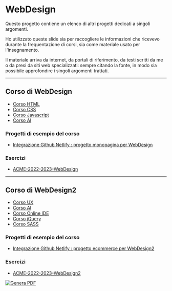 # WebDesign

Questo progetto contiene un elenco di altri progetti dedicati a singoli argomenti.

Ho utilizzato queste slide sia per raccogliere le informazioni che ricevevo durante la frequentazione di corsi, sia come materiale usato per l'insegnamento.

Il materiale arriva da internet, da portali di riferimento, da testi scritti da me o da presi da siti web specializzati: sempre citando la fonte, in modo sia possibile approfondire i singoli argomenti trattati.

<hr>

## Corso di WebDesign

- [Corso HTML](https://github.com/matteobaccan/CorsoHTML)
- [Corso CSS](https://github.com/matteobaccan/CorsoCSS)
- [Corso Javascript](https://github.com/matteobaccan/CorsoJavascript)
- [Corso AI](https://github.com/matteobaccan/CorsoAI)

### Progetti di esempio del corso

- [Integrazione Github Netlify : progetto monopagina per WebDesign](https://github.com/matteobaccan/github-netlify-boilerplate)

### Esercizi
 
- [ACME-2022-2023-WebDesign](https://github.com/matteobaccan/ACME-2022-2023-WebDesign)

<hr>

## Corso di WebDesign2

- [Corso UX](https://github.com/matteobaccan/CorsoUX)
- [Corso AI](https://github.com/matteobaccan/CorsoAI) 
- [Corso Online IDE](https://github.com/matteobaccan/CorsoOnlineIDE)
- [Corso jQuery](https://github.com/matteobaccan/CorsojQuery)
- [Corso SASS](https://github.com/matteobaccan/CorsoSASS)

### Progetti di esempio del corso

- [Integrazione Github Netlify : progetto ecommerce per WebDesign2](https://github.com/matteobaccan/ProgettoEcommerce)
 
### Esercizi
 
- [ACME-2022-2023-WebDesign2](https://github.com/matteobaccan/ACME-2022-2023-WebDesign2)

[![Genera PDF](https://github.com/matteobaccan/CorsoWebDesign/actions/workflows/generatepdf.yml/badge.svg)](https://github.com/matteobaccan/CorsoWebDesign/actions/workflows/generatepdf.yml)
